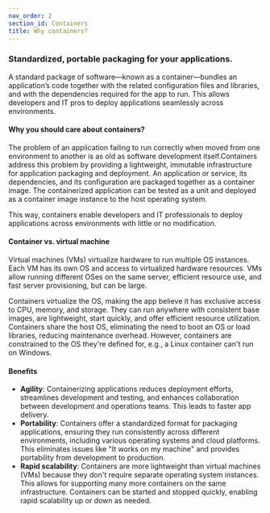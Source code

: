 ```yaml
---
nav_order: 2
section_id: Containers
title: Why containers?
---
```


### Standardized, portable packaging for your applications.

A standard package of software—known as a container—bundles an application’s code together with the related configuration files and libraries, and with the dependencies required for the app to run. This allows developers and IT pros to deploy applications seamlessly across environments.

#### Why you should care about containers?

The problem of an application failing to run correctly when moved from one environment to another is as old as software development itself.Containers address this problem by providing a lightweight, immutable infrastructure for application packaging and deployment. An application or service, its dependencies, and its configuration are packaged together as a container image. The containerized application can be tested as a unit and deployed as a container image instance to the host operating system.

This way, containers enable developers and IT professionals to deploy applications across environments with little or no modification.

#### Container vs. virtual machine

Virtual machines (VMs) virtualize hardware to run multiple OS instances. Each VM has its own OS and access to virtualized hardware resources. VMs allow running different OSes on the same server, efficient resource use, and fast server provisioning, but can be large.

Containers virtualize the OS, making the app believe it has exclusive access to CPU, memory, and storage. They can run anywhere with consistent base images, are lightweight, start quickly, and offer efficient resource utilization. Containers share the host OS, eliminating the need to boot an OS or load libraries, reducing maintenance overhead. However, containers are constrained to the OS they're defined for, e.g., a Linux container can't run on Windows.

#### Benefits

- **Agility**: Containerizing applications reduces deployment efforts, streamlines development and testing, and enhances collaboration between development and operations teams. This leads to faster app delivery.
- **Portability**: Containers offer a standardized format for packaging applications, ensuring they run consistently across different environments, including various operating systems and cloud platforms. This eliminates issues like "It works on my machine" and provides portability from development to production.
- **Rapid scalability**: Containers are more lightweight than virtual machines (VMs) because they don't require separate operating system instances. This allows for supporting many more containers on the same infrastructure. Containers can be started and stopped quickly, enabling rapid scalability up or down as needed.